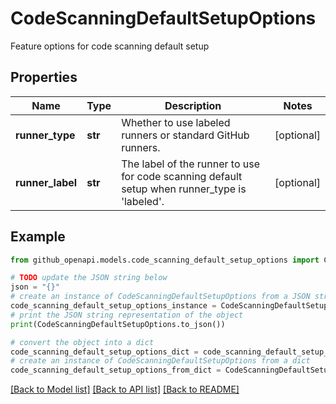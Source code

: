 # CodeScanningDefaultSetupOptions

Feature options for code scanning default setup

## Properties

Name | Type | Description | Notes
------------ | ------------- | ------------- | -------------
**runner_type** | **str** | Whether to use labeled runners or standard GitHub runners. | [optional] 
**runner_label** | **str** | The label of the runner to use for code scanning default setup when runner_type is &#39;labeled&#39;. | [optional] 

## Example

```python
from github_openapi.models.code_scanning_default_setup_options import CodeScanningDefaultSetupOptions

# TODO update the JSON string below
json = "{}"
# create an instance of CodeScanningDefaultSetupOptions from a JSON string
code_scanning_default_setup_options_instance = CodeScanningDefaultSetupOptions.from_json(json)
# print the JSON string representation of the object
print(CodeScanningDefaultSetupOptions.to_json())

# convert the object into a dict
code_scanning_default_setup_options_dict = code_scanning_default_setup_options_instance.to_dict()
# create an instance of CodeScanningDefaultSetupOptions from a dict
code_scanning_default_setup_options_from_dict = CodeScanningDefaultSetupOptions.from_dict(code_scanning_default_setup_options_dict)
```
[[Back to Model list]](../README.md#documentation-for-models) [[Back to API list]](../README.md#documentation-for-api-endpoints) [[Back to README]](../README.md)


